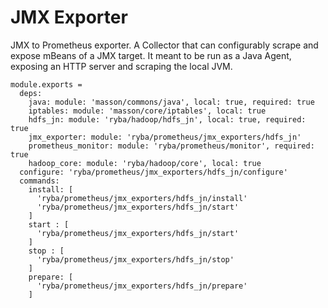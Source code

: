 
# JMX Exporter

JMX to Prometheus exporter.
A Collector that can configurably scrape and expose mBeans of a JMX target. 
It meant to be run as a Java Agent, exposing an HTTP server and scraping the local JVM.

    module.exports =
      deps:
        java: module: 'masson/commons/java', local: true, required: true
        iptables: module: 'masson/core/iptables', local: true
        hdfs_jn: module: 'ryba/hadoop/hdfs_jn', local: true, required: true
        jmx_exporter: module: 'ryba/prometheus/jmx_exporters/hdfs_jn'
        prometheus_monitor: module: 'ryba/prometheus/monitor', required: true
        hadoop_core: module: 'ryba/hadoop/core', local: true
      configure: 'ryba/prometheus/jmx_exporters/hdfs_jn/configure'
      commands:
        install: [
          'ryba/prometheus/jmx_exporters/hdfs_jn/install'
          'ryba/prometheus/jmx_exporters/hdfs_jn/start'
        ]
        start : [
          'ryba/prometheus/jmx_exporters/hdfs_jn/start'
        ]
        stop : [
          'ryba/prometheus/jmx_exporters/hdfs_jn/stop'
        ]
        prepare: [
          'ryba/prometheus/jmx_exporters/hdfs_jn/prepare'
        ]
